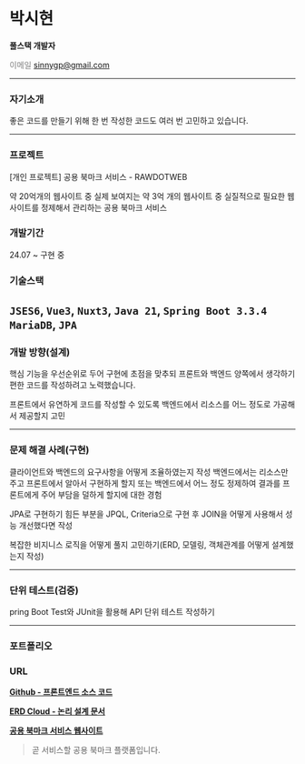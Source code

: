 # 박시현
**풀스택 개발자**

<span style="color:gray">이메일</span> sinnygp@gmail.com

---
### 자기소개
좋은 코드를 만들기 위해 한 번 작성한 코드도 여러 번 고민하고 있습니다.

---
### 프로젝트
[개인 프로젝트] 공용 북마크 서비스 - RAWDOTWEB

약 20억개의 웹사이트 중 
실제 보여지는 약 3억 개의 웹사이트 중 
실질적으로 필요한 웹사이트를 정제해서 관리하는 공용 북마크 서비스

### 개발기간
24.07 ~ 구현 중

### 기술스택
`JSES6`, `Vue3`, `Nuxt3`, `Java 21`, `Spring Boot 3.3.4`
`MariaDB`, `JPA`
---
### 개발 방향(설계)
핵심 기능을 우선순위로 두어 구현에 초점을 맞추되 
프론트와 백엔드 양쪽에서 생각하기 편한 코드를 작성하려고 노력했습니다.

프론트에서 유연하게 코드를 작성할 수 있도록 
백엔드에서 리소스를 어느 정도로 가공해서 제공할지 고민 
 

---
### 문제 해결 사례(구현)
클라이언트와 백엔드의 요구사항을 어떻게 조율하였는지 작성
백엔드에서는 리소스만 주고 프론트에서 알아서 구현하게 할지
또는 백엔드에서 어느 정도 정제하여 결과를 프론트에게 주어 부담을 덜하게 할지에 대한 경험

JPA로 구현하기 힘든 부분을 JPQL, Criteria으로 구현 후 JOIN을 어떻게 사용해서 성능 개선했다면 작성

복잡한 비지니스 로직을 어떻게 풀지 고민하기(ERD, 모델링, 객체관계를 어떻게 설계했는지 작성)

---
### 단위 테스트(검증)
pring Boot Test와 JUnit을 활용해 API 단위 테스트 작성하기

---
### 포트폴리오
### URL
**[Github - 프론트엔드 소스 코드](https://github.com/Amadeus-P/release_rowdotweb_client)**

**[ERD Cloud - 논리 설계 문서](https://www.erdcloud.com/d/oaDJRsA2B5qCRetsG)**

**[공용 북마크 서비스 웹사이트](https://www.rawdotweb.com)**
> 곧 서비스할 공용 북마크 플랫폼입니다.